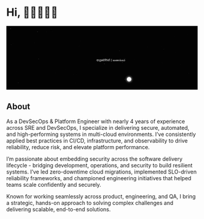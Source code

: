 # Hi, 👋🏻👨🏻‍💻

<img src="https://raw.githubusercontent.com/nimendrak/nimendrak/main/animated-header.gif" alt="animated-banner">

## About

As a DevSecOps & Platform Engineer with nearly 4 years of experience across SRE and DevSecOps, I specialize in delivering secure, automated, and high-performing systems in multi-cloud environments. I’ve consistently applied best practices in CI/CD, infrastructure, and observability to drive reliability, reduce risk, and elevate platform performance.

I’m passionate about embedding security across the software delivery lifecycle - bridging development, operations, and security to build resilient systems. I’ve led zero-downtime cloud migrations, implemented SLO-driven reliability frameworks, and championed engineering initiatives that helped teams scale confidently and securely.

Known for working seamlessly across product, engineering, and QA, I bring a strategic, hands-on approach to solving complex challenges and delivering scalable, end-to-end solutions.
